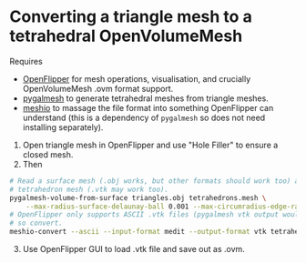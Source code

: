 # Converting a triangle mesh to a tetrahedral OpenVolumeMesh

Requires
* [OpenFlipper](www.openflipper.org) for mesh operations, visualisation, and crucially 
  OpenVolumeMesh .ovm format support.
* [pygalmesh](https://github.com/nschloe/pygalmesh) to generate tetrahedral meshes from triangle
  meshes.
* [meshio](https://github.com/nschloe/meshio) to massage the file format into something 
  OpenFlipper can understand (this is a dependency of `pygalmesh` so does not 
  need installing separately).

1. Open triangle mesh in OpenFlipper and use "Hole Filler" to ensure a 
   closed mesh.
2. Then
```sh
# Read a surface mesh (.obj works, but other formats should work too) and generate a MEDIT .mesh
# tetrahedron mesh (.vtk may work too).
pygalmesh-volume-from-surface triangles.obj tetrahedrons.mesh \
    --max-radius-surface-delaunay-ball 0.001 --max-circumradius-edge-ratio 1.5 
# OpenFlipper only supports ASCII .vtk files (pygalmesh vtk output would have been binary),
# so convert.
meshio-convert --ascii --input-format medit --output-format vtk tetrahedrons.mesh tetrahedrons.vtk
```
3. Use OpenFlipper GUI to load .vtk file and save out as .ovm.